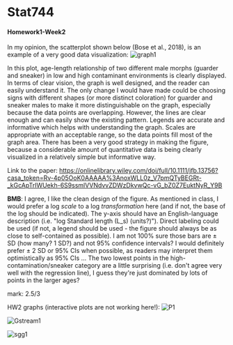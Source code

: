 # Stat744
#### Homework1-Week2

In my opinion, the scatterplot shown below (Bose et al., 2018), is an example of a very good data visualization:
![graph1](https://user-images.githubusercontent.com/90287945/133116556-9f6121a3-f757-4351-9f00-598bca7aa011.jpg)

In this plot, age-length relationship of two different male morphs (guarder and sneaker) in low and high contaminant environments is clearly displayed. In terms of clear vision, the graph is well designed, and the reader can easily understand it. The only change I would have made could be choosing signs with different shapes (or more distinct coloration) for guarder and sneaker males to make it more distinguishable on the graph, especially because the data points are overlapping. However, the lines are clear enough and can easily show the existing pattern. Legends are accurate and informative which helps with understanding the graph. Scales are appropriate with an acceptable range, so the data points fill most of the graph area. There has been a very good strategy in making the figure, because a considerable amount of quantitative data is being clearly visualized in a relatively simple but informative way.  

Link to the paper: https://onlinelibrary.wiley.com/doi/full/10.1111/jfb.13756?casa_token=Rv-4p05OoK0AAAAA%3AnoxWLL0z_V7pmQTyBEGRt-_kGcApTrIWUekh-6S9ssmlVVNdvvZDWzDkvwQc-vG_bZ0Z7EuktNyR_Y9B


**BMB**: I agree, I like the clean design of the figure. As mentioned in class, I would prefer a log *scale* to a log *transformation* here (and if not, the base of the log should be indicated).  The y-axis should have an English-language description (i.e. "log Standard length (L_s) (units?)").  Direct labeling could be used (if not, a legend should be used - the figure should always be as close to self-contained as possible).
  I am not 100% sure those bars are ± SD (how many? 1 SD?) and not 95% confidence intervals?  I would definitely prefer ± 2 SD or 95% CIs when possible, as readers may interpret them optimistically as 95% CIs ...
  The two lowest points in the high-contamination/sneaker category are a little surprising (i.e. don't agree very well with the regression line), I guess they're just dominated by lots of points in the larger ages?

mark: 2.5/3

HW2 graphs (interactive plots are not working here!):
![P1](https://user-images.githubusercontent.com/90287945/134822187-49d2650b-83aa-4645-adeb-232d6d54a4f7.png)

![Gstream1](https://user-images.githubusercontent.com/90287945/134822207-12773ebf-ac3c-4372-ab34-375a4118e5f4.png)

![sgg1](https://user-images.githubusercontent.com/90287945/134822217-4731fb72-0b31-4ef1-a06e-17d6a43177b5.png)

